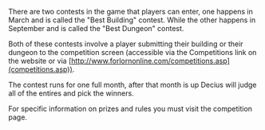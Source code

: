 ---
---
There are two contests in the game that players can enter, one happens in March and is called the "Best Building" contest. While the other happens in September and is called the "Best Dungeon" contest.

Both of these contests involve a player submitting their building or their dungeon to the competition screen (accessible via the Competitions link on the website or via [http://www.forlornonline.com/competitions.asp](competitions.asp)).

The contest runs for one full month, after that month is up Decius will judge all of the entires and pick the winners.

For specific information on prizes and rules you must visit the competition page.